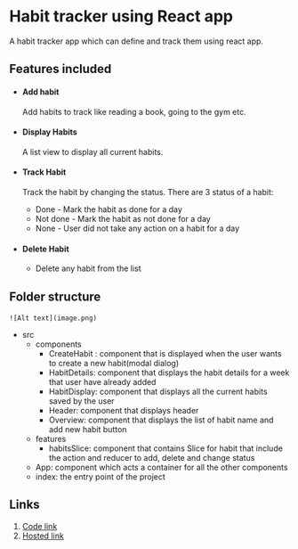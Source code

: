 # Habit tracker using React app
A habit tracker app which can define and track them using react app.

## Features included
* #### Add habit ####
  Add habits to track like reading a book, going to the gym etc.

* #### Display Habits ####
  A list view to display all current habits.

* #### Track Habit ####
    Track the habit by changing the status. There are 3 status of a habit:
  * Done - Mark the habit as done for a day
  * Not done - Mark the habit as not done for a day
  * None - User did not take any action on a habit for a day


* #### Delete Habit ####
  * Delete any habit from the list

## Folder structure
    ![Alt text](image.png)
  * src
    * components
      * CreateHabit : component that is displayed when the user wants to create a new habit(modal dialog)
      * HabitDetails: component that displays the habit details for a week that user have already added
      * HabitDisplay: component that displays all the current habits saved by the user
      * Header: component that displays header
      * Overview: component that displays the list of habit name and add new habit button
    * features
      * habitsSlice: component that contains Slice for habit that include the action and reducer to add, delete and change status
    * App: component which acts a container for all the other components
    * index: the entry point of the project


## Links
1. [Code link](https://github.com/Meghna24R/HabitTracker)
2. [Hosted link](https://meghna24r.github.io/HabitTracker/)